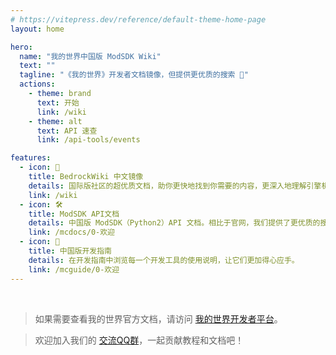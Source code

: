 ```yaml
---
# https://vitepress.dev/reference/default-theme-home-page
layout: home

hero:
  name: "我的世界中国版 ModSDK Wiki"
  text: ""
  tagline: "《我的世界》开发者文档镜像，但提供更优质的搜索 🤩"
  actions:
    - theme: brand
      text: 开始
      link: /wiki
    - theme: alt
      text: API 速查
      link: /api-tools/events

features:
  - icon: 🎯
    title: BedrockWiki 中文镜像
    details: 国际版社区的超优质文档，助你更快地找到你需要的内容，更深入地理解引擎机制。
    link: /wiki
  - icon: 🛠️
    title: ModSDK API文档
    details: 中国版 ModSDK（Python2）API 文档。相比于官网，我们提供了更优质的搜索引擎！
    link: /mcdocs/0-欢迎
  - icon: 📙
    title: 中国版开发指南
    details: 在开发指南中浏览每一个开发工具的使用说明，让它们更加得心应手。
    link: /mcguide/0-欢迎
---
```


<br>

> 如果需要查看我的世界官方文档，请访问 [我的世界开发者平台](https://mc.163.com/dev/)。

> 欢迎加入我们的 [交流QQ群](https://qm.qq.com/q/NGIRFwEoMw)，一起贡献教程和文档吧！